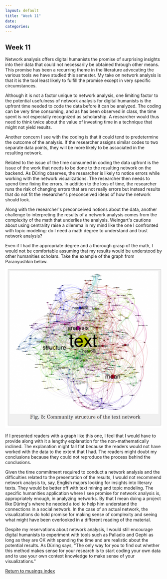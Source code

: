 ```yaml
---
layout: default
title: "Week 11"
date:
categories:
---
```

## Week 11

Network analysis offers digital humanists the promise of surprising insights into their data that could not necessarily be obtained through other means. This promise has been a recurring theme in the literature advocating the various tools we have studied this semester. My take on network analysis is that it is the tool least likely to fulfill the promise except in very specific circumstances.

Although it is not a factor unique to network analysis, one limiting factor to the potential usefulness of network analysis for digital humanists is the upfront time needed to code the data before it can be analyzed. The coding can be very time consuming, and as has been observed in class, the time spent is not especially recognized as scholarship. A researcher would thus need to think twice about the value of investing time in a technique that might not yield results.

Another concern I see with the coding is that it could tend to predetermine the outcome of the analysis. If the researcher assigns similar codes to two separate data points, they will be more likely to be associated in the resulting network.  

Related to the issue of the time consumed in coding the data upfront is the issue of the work that needs to be done to the resulting network on the backend. As Düring observes, the researcher is likely to notice errors while working with the network visualizations. The researcher then needs to spend time fixing the errors. In addition to the loss of time, the researcher runs the risk of changing errors that are not really errors but instead results that do not fit the researcher's preconceived ideas of how the network should look.   

Along with the researcher's preconceived notions about the data, another challenge to interpreting the results of a network analysis comes from the complexity of the math that underlies the analysis. Weingart's cautions about using centrality raise a dilemma in my mind like the one I confronted with topic modeling: do I need a math degree to understand and trust network analysis?

Even if I had the appropriate degree and a thorough grasp of the math, I would not be comfortable assuming that my results would be understood by other humanities scholars. Take the example of the graph from Paranyushkin below.

![Network graph](/images/network.png)

If I presented readers with a graph like this one, I feel that I would have to provide along with it a lengthy explanation for the non-mathematically inclined. The explanation might fall flat because the readers would not have worked with the data to the extent that I had. The readers might doubt my conclusions because they could not reproduce the process behind the conclusions.

Given the time commitment required to conduct a network analysis and the difficulties related to the presentation of the results, I would not recommend network analysis to, say, English majors looking for insights into literary texts. They would be better off with text mining and topic modeling. The specific humanities application where I see promise for network analysis is, appropriately enough, in analyzing networks. By that I mean doing a project like Düring's where he needed a tool to help him understand the connections in a social network. In the case of an actual network, the visualizations do hold promise for making sense of complexity and seeing what might have been overlooked in a different reading of the material.   

Despite my reservations about network analysis, I would still encourage digital humanists to experiment with tools such as Palladio and Gephi as long as they are OK with spending the time and are realistic about the potential results. As Düring says, "The only way for you to find out whether this method makes sense for your research is to start coding your own data and to use your own context knowledge to make sense of your visualizations."  


[Return to musings index](musings_index.html)
